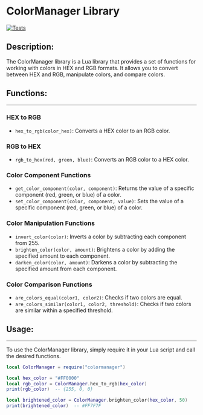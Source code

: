 # ColorManager Library
[![Tests](https://github.com/brammts/luacolormanager/actions/workflows/test.yml/badge.svg)](https://github.com/brammts/luacolormanager/actions/workflows/test.yml)

## Description:
The ColorManager library is a Lua library that provides a set of functions for working with colors in HEX and RGB formats. It allows you to convert between HEX and RGB, manipulate colors, and compare colors.

## Functions:
-------------

### HEX to RGB

* `hex_to_rgb(color_hex)`: Converts a HEX color to an RGB color.

### RGB to HEX

* `rgb_to_hex(red, green, blue)`: Converts an RGB color to a HEX color.

### Color Component Functions

* `get_color_component(color, component)`: Returns the value of a specific component (red, green, or blue) of a color.
* `set_color_component(color, component, value)`: Sets the value of a specific component (red, green, or blue) of a color.

### Color Manipulation Functions

* `invert_color(color)`: Inverts a color by subtracting each component from 255.
* `brighten_color(color, amount)`: Brightens a color by adding the specified amount to each component.
* `darken_color(color, amount)`: Darkens a color by subtracting the specified amount from each component.

### Color Comparison Functions

* `are_colors_equal(color1, color2)`: Checks if two colors are equal.
* `are_colors_similar(color1, color2, threshold)`: Checks if two colors are similar within a specified threshold.

## Usage:
---------

To use the ColorManager library, simply require it in your Lua script and call the desired functions.

```lua
local ColorManager = require("colormanager")

local hex_color = "#FF0000"
local rgb_color = ColorManager.hex_to_rgb(hex_color)
print(rgb_color)  -- {255, 0, 0}

local brightened_color = ColorManager.brighten_color(hex_color, 50)
print(brightened_color)  -- #FF7F7F